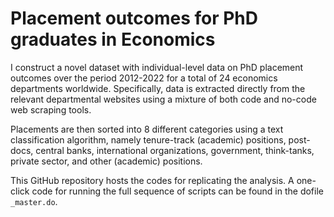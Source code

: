 # Placement outcomes for PhD graduates in Economics

I construct a novel dataset with individual-level data on PhD placement outcomes over the period 2012-2022 for a total of 24 economics departments
worldwide. Specifically, data is extracted directly from the relevant departmental websites using a mixture of both code and no-code web scraping tools. 

Placements are then sorted into 8 different categories using a text classification algorithm, namely tenure-track (academic) positions, 
post-docs, central banks, international organizations, government, think-tanks, private sector, and other (academic) positions.

This GitHub repository hosts the codes for replicating the analysis. A one-click code for running the full sequence of scripts can be found in the dofile `_master.do`.


